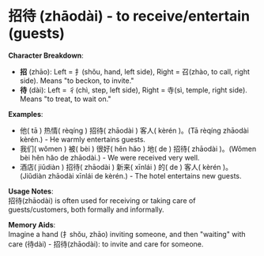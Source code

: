 # **招待 (zhāodài) - to receive/entertain (guests)**

**Character Breakdown**:  
- **招** (zhāo): Left = 扌(shǒu, hand, left side), Right = 召(zhào, to call, right side). Means "to beckon, to invite."  
- **待** (dài): Left = 彳(chì, step, left side), Right = 寺(sì, temple, right side). Means "to treat, to wait on."

**Examples**:  
- 他( tā ) 热情( rèqíng ) 招待( zhāodài ) 客人( kèrén )。(Tā rèqíng zhāodài kèrén.) - He warmly entertains guests.  
- 我们( wǒmen ) 被( bèi ) 很好( hěn hǎo ) 地( de ) 招待( zhāodài )。(Wǒmen bèi hěn hǎo de zhāodài.) - We were received very well.  
- 酒店( jiǔdiàn ) 招待( zhāodài ) 新来( xīnlái ) 的( de ) 客人( kèrén )。(Jiǔdiàn zhāodài xīnlái de kèrén.) - The hotel entertains new guests.

**Usage Notes**:  
招待(zhāodài) is often used for receiving or taking care of guests/customers, both formally and informally.

**Memory Aids**:  
Imagine a hand (扌shǒu, zhāo) inviting someone, and then "waiting" with care (待dài) - 招待(zhāodài): to invite and care for someone.